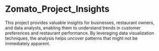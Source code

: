 # Zomato_Project_Insights
This project provides valuable insights for businesses, restaurant owners, and data analysts, enabling them to understand trends in customer preferences and restaurant performance. By leveraging data visualization techniques, the analysis helps uncover patterns that might not be immediately apparent.
